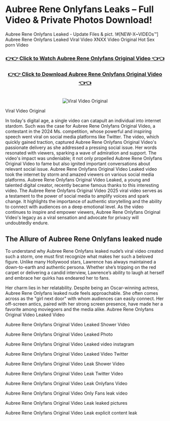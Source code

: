 # Aubree Rene Onlyfans Leaks – Full Video & Private Photos Download!

Aubree Rene Onlyfans Leaked - Update Files & pict. !#[NEW-X~VIDEOs™] Aubree Rene Onlyfans Leaked Viral Video XNXX Video Original Hot Sex porn Video
<br>
<div align="center">
<h3><a href="https://links2leaks.com?utm_source=aubreerene&utm_medium=gitlong" rel="nofollow">👉👉 Click to Watch Aubree Rene Onlyfans Original Video 👈👈</a></h3>
<h3><a href="https://links2leaks.com?utm_source=aubreerene&utm_medium=gitlong" rel="nofollow">👉👉 Click to Download Aubree Rene Onlyfans Original Video 👈👈</a></h3>
<br>
<a href="https://links2leaks.com?utm_source=aubreerene&utm_medium=gitlong" rel="nofollow"><img src="https://i.ibb.co/Gkj2r4b/banner.png" alt="Viral Video Original" style="max-width: 100%; display: inline-block;" data-target="animated-image.originalImage"></a>
</div>

Viral Video Original

In today's digital age, a single video can catapult an individual into internet stardom. Such was the case for Aubree Rene Onlyfans Original Video, a contestant in the 2024 Ms. competition, whose powerful and inspiring speech went viral on social media platforms like Twitter.
The video, which quickly gained traction, captured Aubree Rene Onlyfans Original Video's passionate delivery as she addressed a pressing social issue. Her words resonated with viewers, sparking a wave of admiration and support. The video's impact was undeniable; it not only propelled Aubree Rene Onlyfans Original Video to fame but also ignited important conversations about relevant social issue.
Aubree Rene Onlyfans Original Video Leaked video took the internet by storm and amazed viewers on various social media platforms. Aubree Rene Onlyfans Original Video Leaked, a young and talented digital creator, recently became famous thanks to this interesting video.
The Aubree Rene Onlyfans Original Video 2025 viral video serves as a testament to the power of social media to amplify voices and spark change. It highlights the importance of authentic storytelling and the ability to connect with audiences on a deep emotional level. As the video continues to inspire and empower viewers, Aubree Rene Onlyfans Original Video's legacy as a viral sensation and advocate for privacy will undoubtedly endure.

<h2>The Allure of Aubree Rene Onlyfans leaked nude</h2>


To understand why Aubree Rene Onlyfans leaked nude’s viral video created such a storm, one must first recognize what makes her such a beloved figure. Unlike many Hollywood stars, Lawrence has always maintained a down-to-earth and authentic persona. Whether she’s tripping on the red carpet or delivering a candid interview, Lawrence’s ability to laugh at herself and embrace her quirks has endeared her to fans.

Her charm lies in her relatability. Despite being an Oscar-winning actress, Aubree Rene Onlyfans leaked nude feels approachable. She often comes across as the "girl next door" with whom audiences can easily connect. Her off-screen antics, paired with her strong screen presence, have made her a favorite among moviegoers and the media alike.
Aubree Rene Onlyfans Original Video Leaked Video

Aubree Rene Onlyfans Original Video Leaked Shower Video

Aubree Rene Onlyfans Original Video Leaked Photo

Aubree Rene Onlyfans Original Video Leaked video instagram

Aubree Rene Onlyfans Original Video Leaked Video Twitter

Aubree Rene Onlyfans Original Video Leak Shower Video

Aubree Rene Onlyfans Original Video Leak Twitter Video

Aubree Rene Onlyfans Original Video Leak Onlyfans Video

Aubree Rene Onlyfans Original Video Only Fans leak video

Aubree Rene Onlyfans Original Video Leak leaked pictures

Aubree Rene Onlyfans Original Video Leak explicit content leak